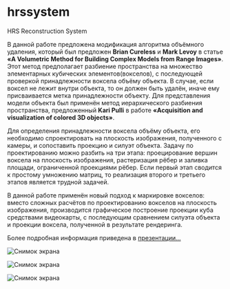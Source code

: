 # hrssystem
HRS Reconstruction System

В данной работе предложена модификация алгоритма объёмного удаления, который был предложен **Brian Cureless** и **Mark Levoy** в статье **«A Volumetric Method for Building Complex Models from Range Images»**.  Этот метод предполагает разбиение пространства на множество элементарных кубических элементов(вокселов), с последующей проверкой принадлежности воксела объёму объекта. В случае, если воксел не лежит внутри объекта, то он должен быть удалён, иначе ему присваивается метка принадлежности объекту. Для представления модели объекта был применён метод иерархического разбиения пространства, предложенный **Kari Pulli** в работе **«Acquisition and visualization of colored 3D objects»**. 

Для определения принадлежности воксела объёму объекта, его необходимо спроектировать на плоскость изображения, полученного с камеры, и сопоставить проекцию и силуэт объекта. Задачу по проектированию можно разбить на три этапа: проецирование вершин воксела на плоскость изображения, растеризация рёбер и заливка площади, ограниченной проекциями рёбер. Если первый этап сводится к простому умножению матриц, то реализация второго и третьего этапов является трудной задачей. 

В данной работе применён новый подход к маркировке вокселов: вместо сложных расчётов по проектированию вокселов на плоскость изображения, производится графическое построение проекции куба средствами видеокарты, с последующим сравнением силуэта объекта и проекции воксела, полученной в результате рендеринга. 

Более подробная информация приведена в [презентации...](https://github.com/Hramchenko/hrssystem/blob/master/Docs/hrssystem.pdf)


![Снимок экрана](https://github.com/Hramchenko/hrssystem/blob/master/Docs/img8.jpeg)

![Снимок экрана](https://github.com/Hramchenko/hrssystem/blob/master/Docs/img2.jpeg)

![Снимок экрана](https://github.com/Hramchenko/hrssystem/blob/master/Docs/img1.jpeg)

